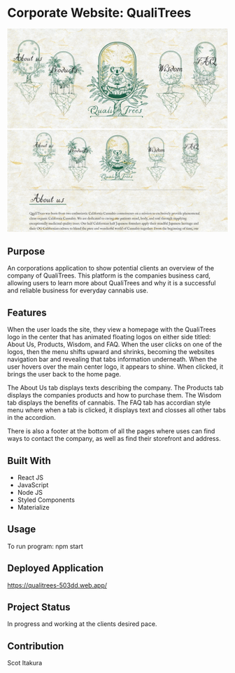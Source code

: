 # Corporate Website: QualiTrees

![](src/assets/images/home-page-example.PNG)
![](src/assets/images/about-us-example.PNG)

## Purpose
An corporations application to show potential clients an overview of the company of QualiTrees. This platform is the companies business card, allowing users to learn more about QualiTrees and why it is a successful and reliable business for everyday cannabis use.

## Features
When the user loads the site, they view a homepage with the QualiTrees logo in the center that has animated floating logos on either side titled: About Us, Products, Wisdom, and FAQ. When the user clicks on one of the logos, then the menu shifts upward and shrinks, becoming the websites navigation bar and revealing that tabs information underneath. When the user hovers over the main center logo, it appears to shine. When clicked, it brings the user back to the home page.

The About Us tab displays texts describing the company. The Products tab displays the companies products and how to purchase them. The Wisdom tab displays the benefits of cannabis. The FAQ tab has accordian style menu where when a tab is clicked, it displays text and closses all other tabs in the accordion.

There is also a footer at the bottom of all the pages where uses can find ways to contact the company, as well as find their storefront and address.

## Built With
* React JS
* JavaScript
* Node JS
* Styled Components
* Materialize

## Usage
To run program: npm start

## Deployed Application
https://qualitrees-503dd.web.app/

## Project Status
In progress and working at the clients desired pace.

## Contribution
Scot Itakura